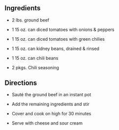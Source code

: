 # 

## Ingredients

- 2 lbs. ground beef

- 1 15 oz. can diced tomatoes with onions & peppers

- 1 15 oz. can diced tomatoes with green chilies

- 1 15 oz. can kidney beans, drained & rinsed

- 1 15 oz. can chili beans

- 2 pkgs. Chili seasoning

## Directions

- Sauté the ground beef in an instant pot

- Add the remaining ingredients and stir

- Cover and cook on high for 30 minutes

- Serve with cheese and sour cream
